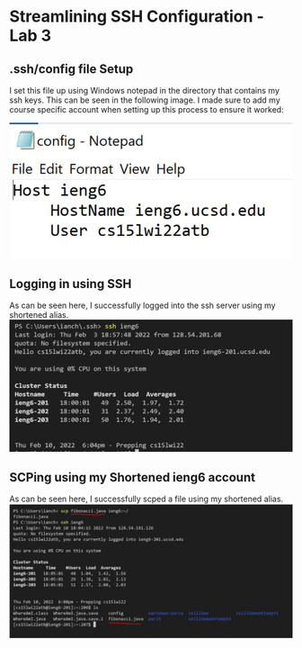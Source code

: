 # Streamlining SSH Configuration - Lab 3

##  .ssh/config file Setup

I set this file up using Windows notepad in the directory that contains my ssh keys. This can be seen in the following image. I made sure to add my course specific account when setting up this process to ensure it worked:

![Image](notepadconfig.JPG)

## Logging in using SSH

As can be seen here, I successfully logged into the ssh server using my shortened alias.
![Image](sshlogin.JPG)

## SCPing using my Shortened ieng6 account
As can be seen here, I successfully scped a file using my shortened alias.
![Image](scpfile.JPG)



